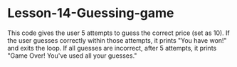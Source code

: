 # Lesson-14-Guessing-game
This code gives the user 5 attempts to guess the correct price (set as 10). If the user guesses correctly within those attempts, it prints "You have won!" and exits the loop. If all guesses are incorrect, after 5 attempts, it prints "Game Over! You've used all your guesses." 
